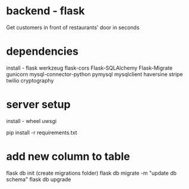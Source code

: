 # backend - flask
Get customers in front of restaurants' door in seconds

# dependencies
install - flask werkzeug flask-cors Flask-SQLAlchemy Flask-Migrate gunicorn mysql-connector-python pymysql mysqlclient haversine stripe twilio cryptography

# server setup
install - wheel uwsgi

pip install -r requirements.txt

# add new column to table
flask db init (create migrations folder)
flask db migrate -m "update db schema"
flask db upgrade
